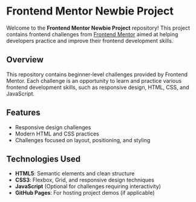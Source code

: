 # Frontend Mentor Newbie Project

Welcome to the **Frontend Mentor Newbie Project** repository! This project contains frontend challenges from [Frontend Mentor](https://www.frontendmentor.io/) aimed at helping developers practice and improve their frontend development skills.

## Overview

This repository contains beginner-level challenges provided by Frontend Mentor. Each challenge is an opportunity to learn and practice various frontend development skills, such as responsive design, HTML, CSS, and JavaScript.

## Features

- Responsive design challenges
- Modern HTML and CSS practices
- Challenges focused on layout, positioning, and styling

## Technologies Used

- **HTML5**: Semantic elements and clean structure
- **CSS3**: Flexbox, Grid, and responsive design techniques
- **JavaScript** (Optional for challenges requiring interactivity)
- **GitHub Pages**: For hosting project demos (if applicable)


